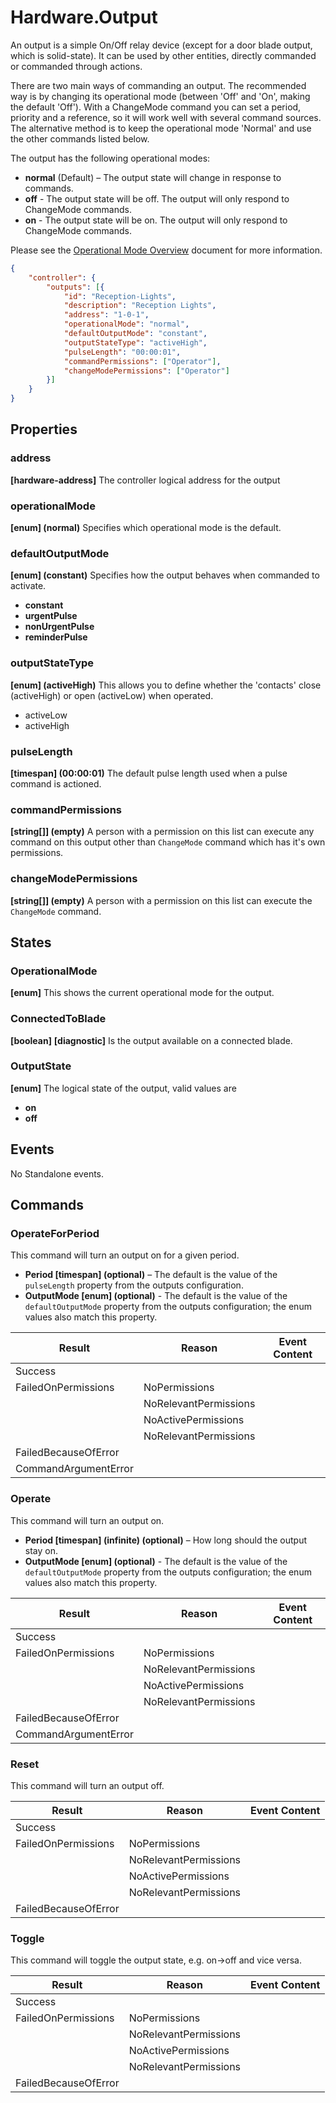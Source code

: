 # Hardware.Output

An output is a simple On/Off relay device (except for a door blade output, which is solid-state). It can be used by other entities, directly commanded or commanded through actions.

There are two main ways of commanding an output. The recommended way is by changing its operational mode (between 'Off' and 'On', making the default 'Off'). With a ChangeMode command you can set a period, priority and a reference, so it will work well with several command sources. The alternative method is to keep the operational mode 'Normal' and use the other commands listed below.

The output has the following operational modes:

- **normal** (Default) – The output state will change in response to commands.
- **off** - The output state will be off. The output will only respond to ChangeMode commands.
- **on** - The output state will be on. The output will only respond to ChangeMode commands.

Please see the [Operational Mode Overview](../ApplicationConfiguration/ModeOverview.md) document for more information.

````json
{
    "controller": {
        "outputs": [{
            "id": "Reception-Lights",
            "description": "Reception Lights",
            "address": "1-0-1",
            "operationalMode": "normal",
            "defaultOutputMode": "constant",
            "outputStateType": "activeHigh",
            "pulseLength": "00:00:01",
            "commandPermissions": ["Operator"],
            "changeModePermissions": ["Operator"]
        }]
    }
}
````

## Properties

### address

**[hardware-address]** The controller logical address for the output

### operationalMode

**[enum] (normal)** Specifies which operational mode is the default.

### defaultOutputMode

**[enum] (constant)** Specifies how the output behaves when commanded to activate.

- **constant**
- **urgentPulse**
- **nonUrgentPulse**
- **reminderPulse**

### outputStateType

**[enum] (activeHigh)** This allows you to define whether the 'contacts' close (activeHigh) or open (activeLow) when operated.

- activeLow
- activeHigh

### pulseLength

**[timespan] (00:00:01)** The default pulse length used when a pulse command is actioned.

### commandPermissions

**[string[]] (empty)** A person with a permission on this list can execute any command on
this output other than `ChangeMode` command which has it's own permissions.

### changeModePermissions

**[string[]] (empty)** A person with a permission on this list can execute the
`ChangeMode` command.

## States

### OperationalMode

**[enum]** This shows the current operational mode for the output.

### ConnectedToBlade

**[boolean]** **[diagnostic]** Is the output available on a connected blade.

### OutputState

**[enum]** The logical state of the output, valid values are

- **on**
- **off**

## Events

No Standalone events.

## Commands

### OperateForPeriod

This command will turn an output on for a given period.

- **Period [timespan] (optional)** – The default is the value of the `pulseLength`
 property from the outputs configuration.
- **OutputMode [enum] (optional)** - The default is the value of the `defaultOutputMode`
 property from the outputs configuration; the enum values also match this property.

| **Result**           | **Reason**            | **Event Content** |
|----------------------|-----------------------|-------------------|
| Success              |                       |                   |
| FailedOnPermissions  | NoPermissions         |                   |
|                      | NoRelevantPermissions |                   |
|                      | NoActivePermissions   |                   |
|                      | NoRelevantPermissions |                   |
| FailedBecauseOfError |                       |                   |
| CommandArgumentError |                       |                   |

### Operate

This command will turn an output on.

- **Period [timespan] (infinite) (optional)** – How long should the output stay on.
- **OutputMode [enum] (optional)** - The default is the value of the `defaultOutputMode`
 property from the outputs configuration; the enum values also match this property.

| **Result**           | **Reason**            | **Event Content** |
|----------------------|-----------------------|-------------------|
| Success              |                       |                   |
| FailedOnPermissions  | NoPermissions         |                   |
|                      | NoRelevantPermissions |                   |
|                      | NoActivePermissions   |                   |
|                      | NoRelevantPermissions |                   |
| FailedBecauseOfError |                       |                   |  TODO: What's the difference between this
| CommandArgumentError |                       |                   |  TODO: and this?

### Reset

This command will turn an output off.

| **Result**           | **Reason**            | **Event Content** |
|----------------------|-----------------------|-------------------|
| Success              |                       |                   |
| FailedOnPermissions  | NoPermissions         |                   |
|                      | NoRelevantPermissions |                   |
|                      | NoActivePermissions   |                   |
|                      | NoRelevantPermissions |                   |
| FailedBecauseOfError |                       |                   |

### Toggle

This command will toggle the output state, e.g. on->off and vice versa.

| **Result**           | **Reason**            | **Event Content** |
|----------------------|-----------------------|-------------------|
| Success              |                       |                   |
| FailedOnPermissions  | NoPermissions         |                   |
|                      | NoRelevantPermissions |                   |
|                      | NoActivePermissions   |                   |
|                      | NoRelevantPermissions |                   |
| FailedBecauseOfError |                       |                   |
